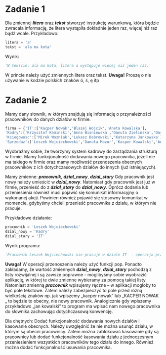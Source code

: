 # Zadanie 1

Dla zmiennej ***litera*** oraz ***tekst*** stworzyć instrukcję warunkową, która będzie zwracała informację, że litera wystąpiła dokładnie jeden raz, więcej niż raz bądź wcale.
Przykładowo:
```python
litera = 'a'
tekst = 'ala ma kota'
```
Wynik:
```python
'W tekście: ala ma kota, litera a występuje więcej niż jeden raz.'
```
W princie należy użyć zmiennych litera oraz tekst.
**Uwaga!** Proszę o nie używanie w kodzie polskich znaków ó, ś, ę itp
# Zadanie 2
Mamy dany słownik, w którym znajdują się informację o przynależności pracowników do danych działów w firmie.
```python
firma = {'IT':['Kacper Nowak','Blazej Wojcik','Aneta Kowalska'],
'Kadry':['Krzysztof Kaminski','Anna Wisniewska','Danuta Zielinska','Daria Szymanska'],
'Ksiegowosc':['Mirek Wozniak','Lukasz Dabrowski','Katarzyna Jankowska'],
'Sprzedaz':['Leszek Wojciechowski','Danuta Mazur','Kacper Kowalski','Anna Piotrowska','Katarzyna Grabowska']}
```
Wyobraźmy sobie, że tworzymy system kadrowy do zarządzania strukturą w firmie. Mamy funkcjonalność dodawania nowego pracownika, jeżeli nie ma takiego w firmie oraz mamy możliwość przenoszenia obecnych pracowników z ich dotychczasowych działów do innych (już istniejących).

Mamy zmienne: ***pracownik***, ***dzial_nowy***, ***dzial_stary***
Gdy pracownik jest nowy należy umieścić w ***dzial_nowy***. Natomiast gdy pracownik jest już w firmie, przenieść do z ***dzial_stary*** do ***dzial_nowy***. Oprócz dodania lub przeniesienia również musi pojawić się komunikat informacyjny o wykonanej akcji. Powinien również pojawić się stosowny komunikat w momencie, gdybyśmy chcieli przenieść pracownika z działu, w którym nie pracuje.

Przykładowe działanie:
```python
pracownik = 'Leszek Wojciechowski'
dzial_nowy = 'Kadry'
dzial_stary = 'IT'
```
Wynik programu:
```python
'Pracownik Leszek Wojciechowski nie pracuje w dziale IT  - operacja przeniesienia do innego dzialu nie jest mozliwa'
```
**Uwaga!**
W operacji przenoszenia należy użyć funkcji pop. Ponadto zakładamy, że wartość zmiennych ***dzial_nowy***, ***dzial_stary*** pochodzą z listy rozwijalnej i są zawsze poprawne - moglibyśmy sobie wyobrazić aplikację,  w której te dwie zmienne wybieramy za pomocą takiej listy. Natomiast zmienną ***pracownik*** wpisujemy ręczne – w aplikacji mogłoby to być pole tekstowe. Zatem należy zabezpieczyć to pole przed różną wielkością znaków np. jak wpiszemy „kacper nowak” lub „KACPER  NOWAK „ to będzie to obecny, nie nowy pracownik. Analogicznie gdy wpiszemy przykładowo „jan kowalski” to program ma wpisać nam nowego pracownika do słownika zachowując dotychczasową konwencję.

Dla chętnych:
Dodać funkcjonalność dodawania nowych działów i kasowanie obecnych. Należy uwzględnić że nie można usunąć działu, w którym są obecni pracownicy. Zatem można zablokować kasowanie gdy są pracownicy lub dodać funkcjonalność kasowania działu z jednoczesnym przeniesieniem wszystkich pracowników tego działu do innego. Również można dodać funkcjonalność usuwania pracownika.

